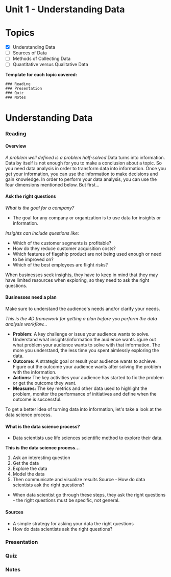 # Unit 1 - Understanding Data

# Topics
- [x] Understanding Data
- [ ] Sources of Data
- [ ] Methods of Collecting Data
- [ ] Quantitative versus Qualitative Data
   
**Template for each topic covered:**
```
### Reading
### Presentation
### Quiz
### Notes
```
# Understanding Data
### Reading

#### Overview
_A problem well defined is a problem half-solved_
Data turns into information. Data by itself is not enough for you to make a conclusion about a topic. So you need data analysis in order to transform data into information. Once you get your information, you can use the information to make decisions and gain knowledge. In order to perform your data analysis, you can use the four dimensions mentioned below. But first...

#### Ask the right questions
_What is the goal for a company?_
- The goal for any company or organization is to use data for insights or information.

_Insights can include questions like:_
- Which of the customer segments is profitable?
- How do they reduce customer acquisition costs?
- Which features of flagship product are not being used enough or need to be improved on?
- Which of the best employees are flight risks?

When businesses seek insights, they have to keep in mind that they may have limited resources when exploring, so they need to ask the right questions. 

#### Businesses need a plan
Make sure to understand the audience's needs and/or clarify your needs.

_This is the 4D framework for getting a plan before you perform the data analysis workflow..._
- **Problem:** A key challenge or issue your audience wants to solve. Understand what insights/information the audience wants. igure out what problem your audience wants to solve with that information. The more you understand, the less time you spent aimlessly exploring the data. 
- **Outcome:** A strategic goal or result your audience wants to achieve. Figure out the outcome your audience wants after solving the problem with the information. 
- **Actions:** The key activities your audience has started to fix the problem or get the outcome they want.
- **Measures:** The key metrics and other data used to highlight the problem, monitor the performance of initiatives and define when the outcome is successful. 

To get a better idea of turning data into information, let's take a look at the data science process. 

#### What is the data science process?
- Data scientists use life sciences scientific method to explore their data.

**This is the data science process...**
1. Ask an interesting question
2. Get the data
3. Explore the data
4. Model the data
5. Then communicate and visualize results
Source - How do data scientists ask the right questions?
- When data scientist go through these steps, they ask the right questions - the right questions must be specific, not general.

#### Sources
- A simple strategy for asking your data the right questions
- How do data scientists ask the right questions?

### Presentation
### Quiz
### Notes
